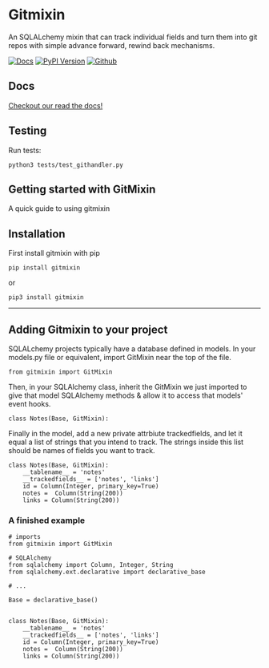 # Gitmixin

An SQLALchemy mixin that can track individual fields and turn them into git repos with simple advance forward, rewind back mechanisms.

[![Docs](https://img.shields.io/badge/gitmixin-docs-blue)](https://gitmixin.readthedocs.io/en/latest/?)
[![PyPI Version](https://img.shields.io/badge/gitmixin-PyPI-green)](https://pypi.org/project/gitmixin/)
[![Github](https://img.shields.io/github/forks/gnubyte/gitmixin?style=social)](https://github.com/gnubyte/gitmixin)


## Docs

[Checkout our read the docs!](https://gitmixin.readthedocs.io/en/latest/?)

## Testing

Run tests: 

`python3 tests/test_githandler.py`


## Getting started with GitMixin

A quick guide to using gitmixin

## Installation

First install gitmixin with pip

`pip install gitmixin`

or 

`pip3 install gitmixin`

***

## Adding Gitmixin to your project

SQLALchemy projects typically have a database defined in models. In your models.py file or equivalent, import GitMixin near the top of the file.

`from gitmixin import GitMixin`


Then, in your SQLAlchemy class, inherit the GitMixin we just imported to give that model SQLAlchemy methods & allow it to access that models' event hooks.

`class Notes(Base, GitMixin):`


Finally in the model, add a new private attrbiute trackedfields, and let it equal a list of strings that you intend to track. The strings inside this list should be names of fields you want to track.

```
class Notes(Base, GitMixin):
    __tablename__ = 'notes'
    __trackedfields__ = ['notes', 'links']
    id = Column(Integer, primary_key=True)
    notes =  Column(String(200))
    links = Column(String(200))
```





### A finished example



```
# imports
from gitmixin import GitMixin

# SQLAlchemy
from sqlalchemy import Column, Integer, String
from sqlalchemy.ext.declarative import declarative_base

# ...

Base = declarative_base()


class Notes(Base, GitMixin):
    __tablename__ = 'notes'
    __trackedfields__ = ['notes', 'links']
    id = Column(Integer, primary_key=True)
    notes =  Column(String(200))
    links = Column(String(200))



```